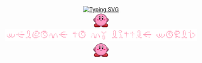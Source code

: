 <div align="center">
  <a href="https://git.io/typing-svg">
    <img src="https://readme-typing-svg.demolab.com?font=Source+Code+Proe&size=30&pause=1000&color=957dad&width=600&height=70&lines=>+h%E2%80%8E+i%E2%80%8E%E2%80%8E+%E2%80%8E+g+%E2%80%8Eu%E2%80%8E+y%E2%80%8E+s%E2%80%8E+%E2%80%8E+%E2%80%8E%2C%E2%80%8E+%E2%80%8E+i'%E2%80%8E+m%E2%80%8E%E2%80%8E+%E2%80%8E+j%E2%80%8E+u%E2%80%8E+l%E2%80%8E+l%E2%80%8E+i%E2%80%8E+a%E2%80%8E%E2%80%8E+%E2%80%8E" alt="Typing SVG" />
  </a>
</div>
<div align="center">
  <img src="https://github.com/JulliaThainna/JulliaThainna/blob/main/imgs/kirby-hi.gif" width="40">
  <img src="https://github.com/JulliaThainna/JulliaThainna/blob/main/imgs/welcome.gif" width="700">
  <img src="https://github.com/JulliaThainna/JulliaThainna/blob/main/imgs/kirby-hi.gif" width="40">  
</div>
